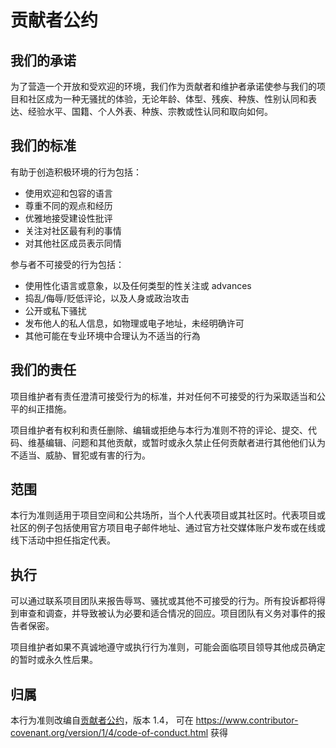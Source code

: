 # 贡献者公约

## 我们的承诺

为了营造一个开放和受欢迎的环境，我们作为贡献者和维护者承诺使参与我们的项目和社区成为一种无骚扰的体验，无论年龄、体型、残疾、种族、性别认同和表达、经验水平、国籍、个人外表、种族、宗教或性认同和取向如何。

## 我们的标准

有助于创造积极环境的行为包括：

* 使用欢迎和包容的语言
* 尊重不同的观点和经历
* 优雅地接受建设性批评
* 关注对社区最有利的事情
* 对其他社区成员表示同情

参与者不可接受的行为包括：

* 使用性化语言或意象，以及任何类型的性关注或 advances
* 捣乱/侮辱/贬低评论，以及人身或政治攻击
* 公开或私下骚扰
* 发布他人的私人信息，如物理或电子地址，未经明确许可
* 其他可能在专业环境中合理认为不适当的行為

## 我们的责任

项目维护者有责任澄清可接受行为的标准，并对任何不可接受的行为采取适当和公平的纠正措施。

项目维护者有权利和责任删除、编辑或拒绝与本行为准则不符的评论、提交、代码、维基编辑、问题和其他贡献，或暂时或永久禁止任何贡献者进行其他他们认为不适当、威胁、冒犯或有害的行为。

## 范围

本行为准则适用于项目空间和公共场所，当个人代表项目或其社区时。代表项目或社区的例子包括使用官方项目电子邮件地址、通过官方社交媒体账户发布或在线或线下活动中担任指定代表。

## 执行

可以通过联系项目团队来报告辱骂、骚扰或其他不可接受的行为。所有投诉都将得到审查和调查，并导致被认为必要和适合情况的回应。项目团队有义务对事件的报告者保密。

项目维护者如果不真诚地遵守或执行行为准则，可能会面临项目领导其他成员确定的暂时或永久性后果。

## 归属

本行为准则改编自[贡献者公约][homepage]，版本 1.4，
可在 https://www.contributor-covenant.org/version/1/4/code-of-conduct.html 获得

[homepage]: https://www.contributor-covenant.org
